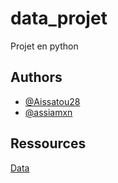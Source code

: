 # data_projet
 Projet en python

## Authors

- [@Aissatou28](https://github.com/Aissatou28)
- [@assiamxn](https://github.com/assiamxn)

## Ressources

[Data](https://github.com/owid/co2-data?tab=readme-ov-file)
